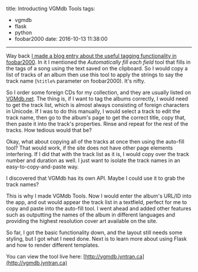 title: Introducting VGMdb Tools
tags:
  - vgmdb
  - flask
  - python
  - foobar2000
date: 2016-10-13 11:38:00
---


Way back [I made a blog entry about the useful tagging functionality in foobar2000](http://blog.jyntran.ca/2016/01/22/foobar2000-tagging-tools/). In it I mentioned the _Automatically fill each field_ tool that fills in the tags of a song using the text saved on the clipboard. So I would copy a list of tracks of an album then use this tool to apply the strings to say the track name (`%title%` parameter on foobar2000). It's nifty.

So I order some foreign CDs for my collection, and they are usually listed on [VGMdb.net](http://vgmdb.net). The thing is, if I want to tag the albums correctly, I would need to get the track list, which is almost always consisting of foreign characters in Unicode. If I was to do this manually, I would select a track to edit the track name, then go to the album's page to get the correct title, copy that, then paste it into the track's properties. Rinse and repeat for the rest of the tracks. How tedious would that be?

Okay, what about copying all of the tracks at once then using the auto-fill tool? That would work, if the site does not have other page elements interfering. If I did that with the track list as it is, I would copy over the track number and duration as well. I just want to isolate the track names in an easy-to-copy-and-paste way.

I discovered that VGMdb has its own API. Maybe I could use it to grab the track names?

This is why I made VGMdb Tools. Now I would enter the album's URL/ID into the app, and out would appear the track list in a textfield, perfect for me to copy and paste into the auto-fill tool. I went ahead and added other features such as outputting the names of the album in different languages and providing the highest resolution cover art available on the site.

So far, I got the basic functionality down, and the layout still needs some styling, but I got what I need done. Next is to learn more about using Flask and how to render different templates.

You can view the tool live here: [http://vgmdb.jyntran.ca](http://vgmdb.jyntran.ca)
